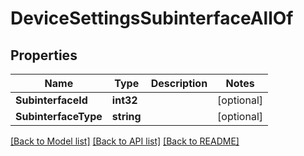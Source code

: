# DeviceSettingsSubinterfaceAllOf

## Properties

Name | Type | Description | Notes
------------ | ------------- | ------------- | -------------
**SubinterfaceId** | **int32** |  | [optional] 
**SubinterfaceType** | **string** |  | [optional] 

[[Back to Model list]](../README.md#documentation-for-models) [[Back to API list]](../README.md#documentation-for-api-endpoints) [[Back to README]](../README.md)


